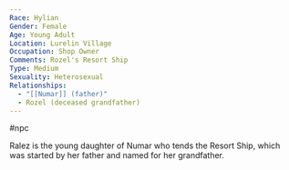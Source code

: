 ```yaml
---
Race: Hylian
Gender: Female
Age: Young Adult
Location: Lurelin Village
Occupation: Shop Owner
Comments: Rozel's Resort Ship
Type: Medium
Sexuality: Heterosexual
Relationships:
  - "[[Numar]] (father)"
  - Rozel (deceased grandfather)
---
```

#npc 

Ralez is the young daughter of Numar who tends the Resort Ship, which was started by her father and named for her grandfather.
